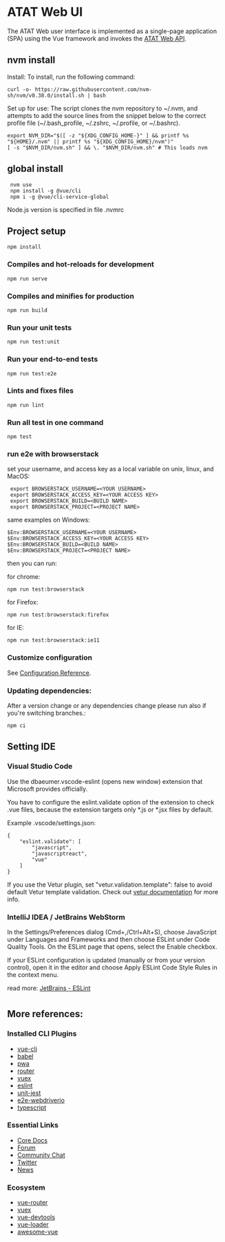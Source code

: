 # ATAT Web UI
The ATAT Web user interface is implemented as a single-page application (SPA) using the Vue framework and invokes the [ATAT Web API](https://github.com/dod-ccpo/atat-web-api).

## nvm install

Install: To install, run the following command:

```
curl -o- https://raw.githubusercontent.com/nvm-sh/nvm/v0.38.0/install.sh | bash
```

Set up for use: The script clones the nvm repository to ~/.nvm, and attempts to add the source lines from the snippet below to the correct profile file (~/.bash_profile, ~/.zshrc, ~/.profile, or ~/.bashrc).

```
export NVM_DIR="$([ -z "${XDG_CONFIG_HOME-}" ] && printf %s "${HOME}/.nvm" || printf %s "${XDG_CONFIG_HOME}/nvm")"
[ -s "$NVM_DIR/nvm.sh" ] && \. "$NVM_DIR/nvm.sh" # This loads nvm
```


## global install

```
 nvm use 
 npm install -g @vue/cli
 npm i -g @vue/cli-service-global
```
Node.js version is specified in file .nvmrc

## Project setup
```
npm install
```

### Compiles and hot-reloads for development
```
npm run serve
```

### Compiles and minifies for production
```
npm run build
```

### Run your unit tests
```
npm run test:unit
```

### Run your end-to-end tests
```
npm run test:e2e
```

### Lints and fixes files
```
npm run lint
```

### Run all test in one command

```
npm test
```

### run e2e with browserstack

set your username, and access key as a local variable on unix, linux, and MacOS: 
```
 export BROWSERSTACK_USERNAME=<YOUR USERNAME>
 export BROWSERSTACK_ACCESS_KEY=<YOUR ACCESS KEY>
 export BROWSERSTACK_BUILD=<BUILD NAME> 
 export BROWSERSTACK_PROJECT=<PROJECT NAME> 
```

same examples on Windows:  

```
$Env:BROWSERSTACK_USERNAME=<YOUR USERNAME>
$Env:BROWSERSTACK_ACCESS_KEY=<YOUR ACCESS KEY>
$Env:BROWSERSTACK_BUILD=<BUILD NAME> 
$Env:BROWSERSTACK_PROJECT=<PROJECT NAME> 
```

then you can run: 

for chrome:
```
npm run test:browserstack
```

for Firefox: 
```
npm run test:browserstack:firefox
```

for IE:

```
npm run test:browserstack:ie11
```

### Customize configuration
See [Configuration Reference](https://cli.vuejs.org/config/).

### Updating dependencies:
After a version change or any dependencies change please run also if you're switching branches.: 

```
npm ci 

```

## Setting IDE

### Visual Studio Code
Use the dbaeumer.vscode-eslint (opens new window) extension that Microsoft provides officially.

You have to configure the eslint.validate option of the extension to check .vue files, because the extension targets only *.js or *.jsx files by default.

Example .vscode/settings.json:
```
{
    "eslint.validate": [
        "javascript",
        "javascriptreact",
        "vue"
    ]
}
```
If you use the Vetur plugin, set "vetur.validation.template": false to avoid default Vetur template validation. Check out [vetur documentation](https://vuejs.github.io/vetur/guide/linting-error.html#linting) for more info.


### IntelliJ IDEA / JetBrains WebStorm

In the Settings/Preferences dialog (Cmd+,/Ctrl+Alt+S), choose JavaScript under Languages and Frameworks and then choose ESLint under Code Quality Tools. On the ESLint page that opens, select the Enable checkbox.

If your ESLint configuration is updated (manually or from your version control), open it in the editor and choose Apply ESLint Code Style Rules in the context menu.

read more: [JetBrains - ESLint](https://www.jetbrains.com/help/idea/eslint.html)

#


#


## More references:

### Installed CLI Plugins
- [vue-cli](https://cli.vuejs.org/)
- [babel](https://github.com/vuejs/vue-cli/tree/dev/packages/%40vue/cli-plugin-babel)
- [pwa](https://github.com/vuejs/vue-cli/tree/dev/packages/%40vue/cli-plugin-pwa)
- [router](https://github.com/vuejs/vue-cli/tree/dev/packages/%40vue/cli-plugin-router)
- [vuex](https://github.com/vuejs/vue-cli/tree/dev/packages/%40vue/cli-plugin-vuex)
- [eslint](https://github.com/vuejs/vue-cli/tree/dev/packages/%40vue/cli-plugin-eslint)
- [unit-jest](https://github.com/vuejs/vue-cli/tree/dev/packages/%40vue/cli-plugin-unit-jest)
- [e2e-webdriverio](https://github.com/vuejs/vue-cli/tree/dev/packages/%40vue/cli-plugin-e2e-webdriverio)
- [typescript](https://github.com/vuejs/vue-cli/tree/dev/packages/%40vue/cli-plugin-typescript)

### Essential Links

- [Core Docs](https://vuejs.org/)
- [Forum](https://forum.vuejs.org/)
- [Community Chat](https://chat.vuejs.org/)
- [Twitter](https://twitter.com/vuejs)
- [News](https://news.vuejs.org/)

### Ecosystem
- [vue-router](https://router.vuejs.org/)
- [vuex](https://vuex.vuejs.org/)
- [vue-devtools](https://github.com/vuejs/vue-devtools#vue-devtools)
- [vue-loader](https://vue-loader.vuejs.org/)
- [awesome-vue](https://github.com/vuejs/awesome-vue)
